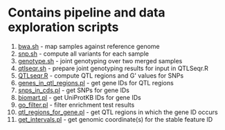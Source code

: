 # Contains pipeline and data exploration scripts

1. [bwa.sh](bwa.sh) - map samples against reference genome
2. [snp.sh](snp.sh) - compute all variants for each sample
3. [genotype.sh](genotype.sh) - joint genotyping over two merged samples
4. [qtlseqr.sh](qtlseqr.sh) - prepare joint genotyping results for input in QTLSeqr.R
5. [QTLseqr.R](QTLseqr.R) - compute QTL regions and G' values for SNPs
6. [genes_in_qtl_regions.pl](genes_in_qtl_regions.pl) - get gene IDs for QTL regions
7. [snps_in_cds.pl](snps_in_cds.pl) - get SNPs for gene IDs
8. [biomart.pl](biomart.pl) - get UniProtKB IDs for gene IDs
9. [go_filter.pl](go_filter.pl) - filter enrichment test results
10. [qtl_regions_for_gene.pl](qtl_regions_for_gene.pl) - get QTL regions in which the gene ID occurs
11. [get_intervals.pl](get_intervals.pl) - get genomic coordinate(s) for the stable feature ID
